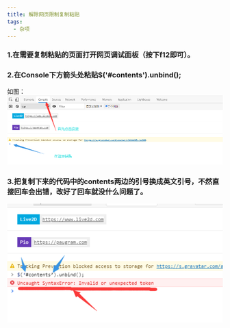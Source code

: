 ```yaml
---
title: 解除网页限制复制粘贴
tags:
  - 杂项
---
```


### 1.在需要复制粘贴的页面打开网页调试面板（按下f12即可）。
### 2.在Console下方箭头处粘贴$('#contents').unbind();
如图：
![Image text](https://raw.githubusercontent.com/2687769088/2687769088.github.io/master/assets/image/copy1.png)
### 3.把复制下来的代码中的contents两边的引号换成英文引号，不然直接回车会出错，改好了回车就没什么问题了。
![Image text](https://raw.githubusercontent.com/2687769088/2687769088.github.io/master/assets/image/copy2.png)

